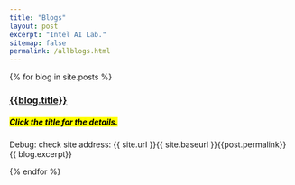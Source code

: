 ```yaml
---
title: "Blogs"
layout: post
excerpt: "Intel AI Lab."
sitemap: false
permalink: /allblogs.html
---
```



{% for blog in site.posts %}
<div> 

<h3> <a href="{{site.url }}{{ site.baseurl }}{{blog.permalink}}"> {{blog.title}}  </a> </h3>
<h5><mark>Click the title for the details.</mark></h5> 
Debug: check site address: {{ site.url }}{{ site.baseurl }}{{post.permalink}}
{{ blog.excerpt}} 

</div>

{% endfor %}
